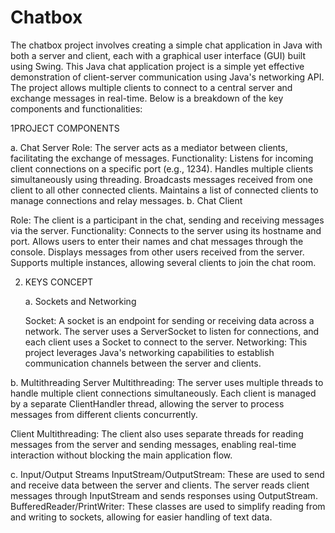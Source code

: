 # Chatbox
The chatbox project involves creating a simple chat application in Java with both a server and client, each with a graphical user interface (GUI) built using Swing.
This Java chat application project is a simple yet effective demonstration of client-server communication using Java's networking API. The project allows multiple clients to connect to a central server and exchange messages in real-time. Below is a breakdown of the key components and functionalities:

1PROJECT COMPONENTS

  a. Chat Server
Role: The server acts as a mediator between clients, facilitating the exchange of messages.
Functionality:
Listens for incoming client connections on a specific port (e.g., 1234).
Handles multiple clients simultaneously using threading.
Broadcasts messages received from one client to all other connected clients.
Maintains a list of connected clients to manage connections and relay messages.
    b. Chat Client

    
Role: The client is a participant in the chat, sending and receiving messages via the server.
Functionality:
Connects to the server using its hostname and port.
Allows users to enter their names and chat messages through the console.
Displays messages from other users received from the server.
Supports multiple instances, allowing several clients to join the chat room.

 2. KEYS CONCEPT

  
    a. Sockets and Networking

    Socket: A socket is an endpoint for sending or receiving data across a network. The server uses a ServerSocket to listen for connections, and each client uses 
    a Socket to connect to the server.
       Networking: This project leverages Java's networking capabilities to establish communication channels between the server and clients.

    
b. Multithreading
Server Multithreading: The server uses multiple threads to handle multiple client connections simultaneously. Each client is managed by a separate ClientHandler thread, allowing the server to process messages from different clients concurrently.

Client Multithreading: The client also uses separate threads for reading messages from the server and sending messages, enabling real-time interaction without blocking the main application flow.


c. Input/Output Streams
InputStream/OutputStream: These are used to send and receive data between the server and clients. The server reads client messages through InputStream and sends responses using OutputStream.
BufferedReader/PrintWriter: These classes are used to simplify reading from and writing to sockets, allowing for easier handling of text data.
